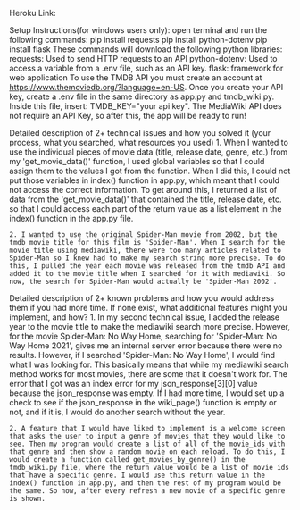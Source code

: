 Heroku Link: 

Setup Instructions(for windows users only):
    open terminal and run the following commands:
        pip install requests
        pip install python-dotenv
        pip install flask
    These commands will download the following python libraries:
        requests: Used to send HTTP requests to an API
        python-dotenv: Used to access a variable from a .env file, such as an API key. 
        flask: framework for web application
     To use the TMDB API you must create an account at https://www.themoviedb.org/?language=en-US. Once you create your API key, create a .env file in the same directory as app.py and tmdb_wiki.py. Inside this file, insert: TMDB_KEY="your api key". The MediaWiki API does not require an API Key, so after this, the app will be ready to run!

Detailed description of 2+ technical issues and how you solved it (your process, what you searched, what resources you used)
    1. When I wanted to use the individual pieces of movie data (title, release date, genre, etc.) from my 'get_movie_data()' function, I used global variables so that I could assign them to the values I got from the function. When I did this, I could not put those variables in index() function in app.py, which meant that I could not access the correct information. To get around this, I returned a list of data from the 'get_movie_data()' that contained the title, release date, etc. so that I could access each part of the return value as a list element in the index() function in the app.py file. 

    2. I wanted to use the original Spider-Man movie from 2002, but the tmdb movie title for this film is 'Spider-Man'. When I search for the movie title using mediawiki, there were too many articles related to Spider-Man so I knew had to make my search string more precise. To do this, I pulled the year each movie was released from the tmdb API and added it to the movie title when I searched for it with mediawiki. So now, the search for Spider-Man would actually be 'Spider-Man 2002'.

Detailed description of 2+ known problems and how you would address them if you had more time. If none exist, what additional features might you implement, and how?
    1. In my second technical issue, I added the release year to the movie title to make the mediawiki search more precise. However, for the movie Spider-Man: No Way Home, searching for 'Spider-Man: No Way Home 2021', gives me an internal server error because there were no results. However, if I searched 'Spider-Man: No Way Home', I would find what I was looking for. This basically means that while my mediawiki search method works for most movies, there are some that it doesn't work for. The error that I got was an index error for my json_response[3][0] value because the json_response was empty. If I had more time, I would set up a check to see if the json_response in the wiki_page() function is empty or not, and if it is, I would do another search without the year. 

    2. A feature that I would have liked to implement is a welcome screen that asks the user to input a genre of movies that they would like to see. Then my program would create a list of all of the movie_ids with that genre and then show a random movie on each reload. To do this, I would create a function called get_movies_by_genre() in the tmdb_wiki.py file, where the return value would be a list of movie ids that have a specific genre. I would use this return value in the index() function in app.py, and then the rest of my program would be the same. So now, after every refresh a new movie of a specific genre is shown. 
    
